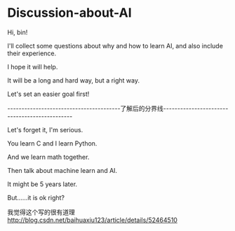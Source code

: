 # Discussion-about-AI

Hi, bin!

I'll collect some questions about why and how to learn AI, and also include their experience.

I hope it will help.

It will be a long and hard way, but a right way.

Let's set an easier goal first!




----------------------------------------了解后的分界线----------------------------------------------

Let's forget it, I'm serious.

You learn C and I learn Python.

And we learn math together.

Then talk about machine learn and AI.

It might be 5 years later.

But……it is ok right?

我觉得这个写的很有道理 http://blog.csdn.net/baihuaxiu123/article/details/52464510
